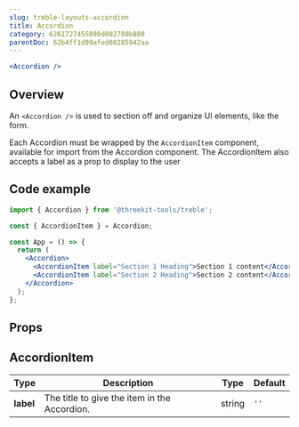```yaml
---
slug: treble-layouts-accordion
title: Accordion
category: 6261727455090d002780b880
parentDoc: 62b4ff1d99afed00285942aa
---
```


```jsx
<Accordion />
```

## Overview

An `<Accordion />` is used to section off and organize UI elements, like the form.

Each Accordion must be wrapped by the `AccordionItem` component, available for import from the Accordion component. The AccordionItem also accepts a label as a prop to display to the user

## Code example

```jsx
import { Accordion } from '@threekit-tools/treble';

const { AccordionItem } = Accordion;

const App = () => {
  return (
    <Accordion>
      <AccordionItem label="Section 1 Heading">Section 1 content</AccordionItem>
      <AccordionItem label="Section 2 Heading">Section 2 content</AccordionItem>
    </Accordion>
  );
};
```

## Props

## AccordionItem

| Type      | Description                                  | Type   | Default |
| --------- | -------------------------------------------- | ------ | ------- |
| **label** | The title to give the item in the Accordion. | string | `''`    |
